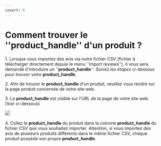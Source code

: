 ```yaml
---
coverY: 0
---
```


# Comment trouver le ''product\_handle'' d'un produit ?

1\. Lorsque vous importez des avis via notre fichier CSV (fichier à télécharger directement depuis le menu ''import reviews''), il vous sera demandé d'introduire un ''**product\_handle**_''. Suivez les étapes ci-dessous pour trouver votre_ **product**_**\_**_**handle**.

2\. Afin de trouver le **product\_handle** d'un produit, veuillez vous rendre sur la page produit concernée de votre site web.&#x20;

3\. Le **product\_handle** est visible sur l'URL de la page de votre site web. (Voir ci-dessous)

![](<../.gitbook/assets/Capture d’écran 2021-10-20 à 23.59.23.png>)

4\. Collez le **product\_handle** du produit dans la colonne **product\_handle** du fichier CSV que vous souhaitez importer. Attention, si vous importez des avis de plusieurs produits différents dans le même fichier CSV, chaque produit possède son propre **product\_handle**.
